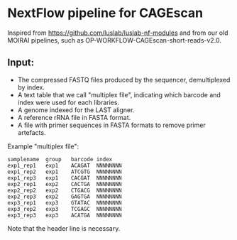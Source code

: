 NextFlow pipeline for CAGEscan
==============================

Inspired from <https://github.com/luslab/luslab-nf-modules> and from our old
MOIRAI pipelines, such as OP-WORKFLOW-CAGEscan-short-reads-v2.0.

Input:
------

 - The compressed FASTQ files produced by the sequencer, demultiplexed by index.
 - A text table that we call "multiplex file", indicating which barcode
   and index were used for each libraries.
 - A genome indexed for the LAST aligner.
 - A reference rRNA file in FASTA format.
 - A file with primer sequences in FASTA formats to remove primer artefacts.

Example "multiplex file":

```
samplename	group	barcode	index
exp1_rep1	exp1	ACAGAT	NNNNNNNN
exp1_rep2	exp1	ATCGTG	NNNNNNNN
exp1_rep3	exp1	CACGAT	NNNNNNNN
exp2_rep1	exp2	CACTGA	NNNNNNNN
exp2_rep2	exp2	CTGACG	NNNNNNNN
exp2_rep3	exp2	GAGTGA	NNNNNNNN
exp3_rep1	exp3	GTATAC	NNNNNNNN
exp3_rep2	exp3	TCGAGC	NNNNNNNN
exp3_rep3	exp3	ACATGA	NNNNNNNN
```

Note that the header line is necessary.
